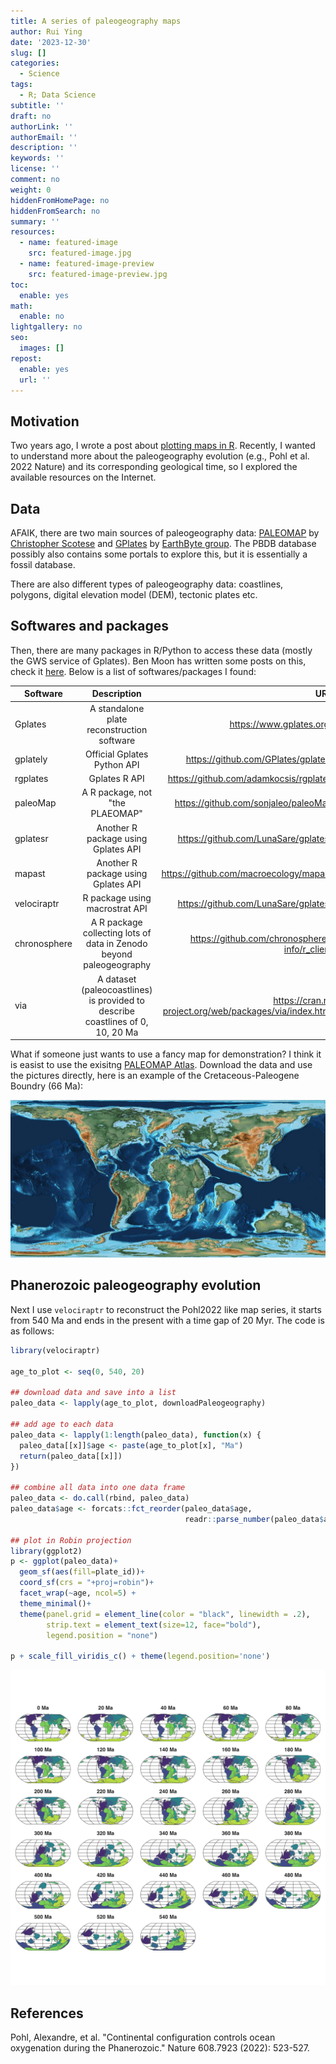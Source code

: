 ```yaml
---
title: A series of paleogeography maps
author: Rui Ying
date: '2023-12-30'
slug: []
categories:
  - Science
tags:
  - R; Data Science
subtitle: ''
draft: no
authorLink: ''
authorEmail: ''
description: ''
keywords: ''
license: ''
comment: no
weight: 0
hiddenFromHomePage: no
hiddenFromSearch: no
summary: ''
resources:
  - name: featured-image
    src: featured-image.jpg
  - name: featured-image-preview
    src: featured-image-preview.jpg
toc:
  enable: yes
math:
  enable: no
lightgallery: no
seo:
  images: []
repost:
  enable: yes
  url: ''
---
```


## Motivation
Two years ago, I wrote a post about [plotting maps in R](https://www.ruiying.online/2021-11-19-cartography-in-r/). Recently, I wanted to understand more about the paleogeography evolution (e.g., Pohl et al. 2022 Nature) and its corresponding geological time, so I explored the available resources on the Internet.

## Data
AFAIK, there are two main sources of paleogeography data: [PALEOMAP](https://www.earthbyte.org/paleomap-paleoatlas-for-gplates/) by [Christopher Scotese](http://www.scotese.com/) and [GPlates](https://www.gplates.org/) by [EarthByte group](https://www.earthbyte.org). The PBDB database possibly also contains some portals to explore this, but it is essentially a fossil database.

There are also different types of paleogeography data: coastlines, polygons, digital elevation model (DEM), tectonic plates etc.

## Softwares and packages
Then, there are many packages in R/Python to access these data (mostly the GWS service of Gplates). Ben Moon has written some posts on this, check it [here](https://bcmoon.uk/palaeontology/palaeomaps-in-R/).
Below is a list of softwares/packages I found:


| Software   |      Description      |  URL |
|----------|:-------------:|------:|
| Gplates| A standalone plate reconstruction software | https://www.gplates.org/ |
| gplately| Official Gplates Python API |https://github.com/GPlates/gplately|
| rgplates | Gplates R API| https://github.com/adamkocsis/rgplates |
| paleoMap |    A R package, not "the PLAEOMAP"   |   https://github.com/sonjaleo/paleoMap |
| gplatesr | Another R package using Gplates API |    https://github.com/LunaSare/gplatesr |
| mapast  | Another R package using Gplates API |    https://github.com/macroecology/mapast|
| velociraptr | R package using macrostrat API |    https://github.com/LunaSare/gplatesr |
| chronosphere | A R package collecting lots of data in Zenodo beyond paleogeography |    https://github.com/chronosphere-info/r_client|
| via | A dataset (paleocoastlines) is provided to describe coastlines of 0, 10, 20 Ma  |  https://cran.r-project.org/web/packages/via/index.html|

What if someone just wants to use a fancy map for demonstration? I think it is easist to use the exisitng [PALEOMAP Atlas](https://www.earthbyte.org/paleomap-paleoatlas-for-gplates/). Download the data and use the pictures directly, here is an example of the Cretaceous-Paleogene Boundry (66 Ma):

![](images/paleomap_066.jpg)


## Phanerozoic paleogeography evolution
Next I use `velociraptr` to reconstruct the Pohl2022 like map series, it starts from 540 Ma and ends in the present with a time gap of 20 Myr. The code is as follows:

```r
library(velociraptr)

age_to_plot <- seq(0, 540, 20)

## download data and save into a list
paleo_data <- lapply(age_to_plot, downloadPaleogeography)

## add age to each data
paleo_data <- lapply(1:length(paleo_data), function(x) {
  paleo_data[[x]]$age <- paste(age_to_plot[x], "Ma")
  return(paleo_data[[x]])
})

## combine all data into one data frame
paleo_data <- do.call(rbind, paleo_data)
paleo_data$age <- forcats::fct_reorder(paleo_data$age,
                                       readr::parse_number(paleo_data$age))

## plot in Robin projection
library(ggplot2)
p <- ggplot(paleo_data)+
  geom_sf(aes(fill=plate_id))+
  coord_sf(crs = "+proj=robin")+
  facet_wrap(~age, ncol=5) +
  theme_minimal()+
  theme(panel.grid = element_line(color = "black", linewidth = .2),
        strip.text = element_text(size=12, face="bold"),
        legend.position = "none")

p + scale_fill_viridis_c() + theme(legend.position='none')
```
![](images/example.png)

## References
Pohl, Alexandre, et al. "Continental configuration controls ocean oxygenation during the Phanerozoic." Nature 608.7923 (2022): 523-527.
